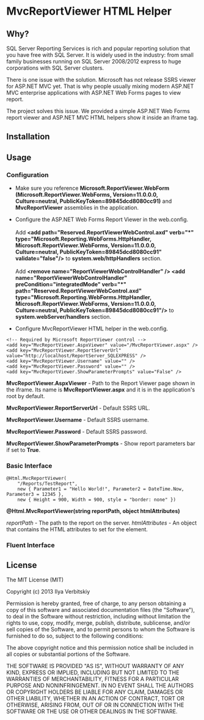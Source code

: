 MvcReportViewer HTML Helper
===========================

Why?
----

SQL Server Reporting Services is rich and popular reporting solution that you have free with SQL Server. It is widely used in the industry: from small family businesses running on SQL Server 2008/2012 express to huge corporations with SQL Server clusters.

There is one issue with the solution. Microsoft has not release SSRS viewer for ASP.NET MVC yet. That is why people usually mixing modern ASP.NET MVC enterprise applications with ASP.NET Web Forms pages to view report.

The project solves this issue. We provided a simple ASP.NET Web Forms report viewer and ASP.NET MVC HTML helpers show it inside an iframe tag.

Installation
------------

Usage
-----

### Configuration
* Make sure you reference **Microsoft.ReportViewer.WebForm (Microsoft.ReportViewer.WebForms, Version=11.0.0.0, Culture=neutral, PublicKeyToken=89845dcd8080cc91)** and **MvcReportViewer** assemblies in the application.

* Configure the ASP.NET Web Forms Report Viewer in the web.config.<br><br>
Add **&lt;add path="Reserved.ReportViewerWebControl.axd" verb="&#42;" type="Microsoft.Reporting.WebForms.HttpHandler, Microsoft.ReportViewer.WebForms, Version=11.0.0.0, Culture=neutral, PublicKeyToken=89845dcd8080cc91" validate="false"/&gt;** to **system.web/httpHandlers** section.<br><br>
Add **&lt;remove name="ReportViewerWebControlHandler" /&gt; &lt;add name="ReportViewerWebControlHandler" preCondition="integratedMode" verb="&#42;" path="Reserved.ReportViewerWebControl.axd" type="Microsoft.Reporting.WebForms.HttpHandler, Microsoft.ReportViewer.WebForms, Version=11.0.0.0, Culture=neutral, PublicKeyToken=89845dcd8080cc91"/&gt;** to **system.webServer/handlers** section.

* Configure MvcReportViewer HTML helper in the web.config.

<pre><code>&lt;!-- Required by Microsoft ReportViewer control --&gt;
&lt;add key="MvcReportViewer.AspxViewer" value="/MvcReportViewer.aspx" /&gt;
&lt;add key="MvcReportViewer.ReportServerUrl" value="http://localhost/ReportServer_SQLEXPRESS" /&gt;
&lt;add key="MvcReportViewer.Username" value="" /&gt;
&lt;add key="MvcReportViewer.Password" value="" /&gt;
&lt;add key="MvcReportViewer.ShowParameterPrompts" value="False" /&gt;
</code></pre>

**MvcReportViewer.AspxViewer** - Path to the Report Viewer page shown in the iframe. Its name is **MvcReportViewer.aspx** and it is in the application's root by default.

**MvcReportViewer.ReportServerUrl** - Default SSRS URL.

**MvcReportViewer.Username** - Default SSRS username.

**MvcReportViewer.Password** - Default SSRS password.

**MvcReportViewer.ShowParameterPrompts** - Show report parameters bar if set to **True**.

### Basic Interface

<pre><code>@Html.MvcReportViewer(
    "/Reports/TestReport",
    new { Parameter1 = "Hello World!", Parameter2 = DateTime.Now, Parameter3 = 12345 },
    new { Height = 900, Width = 900, style = "border: none" })</code></pre>
	
**@Html.MvcReportViewer(string reportPath, object htmlAttributes)**

*reportPath* - The path to the report on the server.
*htmlAttributes* - An object that contains the HTML attributes to set for the element.

### Fluent Interface

License
-------

The MIT License (MIT)

Copyright (c) 2013 Ilya Verbitskiy

Permission is hereby granted, free of charge, to any person obtaining a copy of
this software and associated documentation files (the "Software"), to deal in
the Software without restriction, including without limitation the rights to
use, copy, modify, merge, publish, distribute, sublicense, and/or sell copies of
the Software, and to permit persons to whom the Software is furnished to do so,
subject to the following conditions:

The above copyright notice and this permission notice shall be included in all
copies or substantial portions of the Software.

THE SOFTWARE IS PROVIDED "AS IS", WITHOUT WARRANTY OF ANY KIND, EXPRESS OR
IMPLIED, INCLUDING BUT NOT LIMITED TO THE WARRANTIES OF MERCHANTABILITY, FITNESS
FOR A PARTICULAR PURPOSE AND NONINFRINGEMENT. IN NO EVENT SHALL THE AUTHORS OR
COPYRIGHT HOLDERS BE LIABLE FOR ANY CLAIM, DAMAGES OR OTHER LIABILITY, WHETHER
IN AN ACTION OF CONTRACT, TORT OR OTHERWISE, ARISING FROM, OUT OF OR IN
CONNECTION WITH THE SOFTWARE OR THE USE OR OTHER DEALINGS IN THE SOFTWARE.